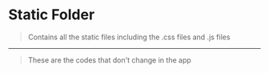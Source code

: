 # Static Folder
> Contains all the static files including the .css files and .js files
---
> These are the codes that don't change in the app
